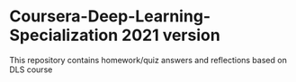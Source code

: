 # Coursera-Deep-Learning-Specialization 2021 version

This repository contains homework/quiz answers and reflections based on DLS course
